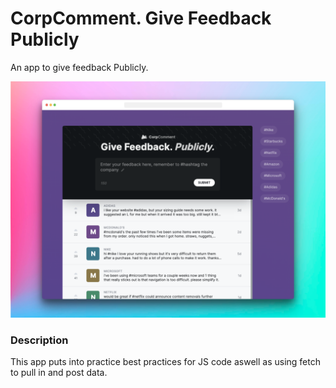 # CorpComment. Give Feedback Publicly
An app to give feedback Publicly.

![alt text](https://github.com/Ihsaan700/corp-comment/blob/main/project-screenshot.png)

### Description
This app puts into practice best practices for JS code aswell as using fetch to pull in and post data.
